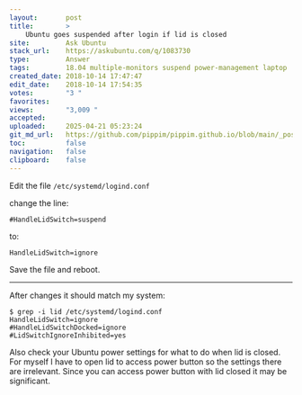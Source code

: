 ```yaml
---
layout:       post
title:        >
    Ubuntu goes suspended after login if lid is closed
site:         Ask Ubuntu
stack_url:    https://askubuntu.com/q/1083730
type:         Answer
tags:         18.04 multiple-monitors suspend power-management laptop
created_date: 2018-10-14 17:47:47
edit_date:    2018-10-14 17:54:35
votes:        "3 "
favorites:    
views:        "3,009 "
accepted:     
uploaded:     2025-04-21 05:23:24
git_md_url:   https://github.com/pippim/pippim.github.io/blob/main/_posts/2018/2018-10-14-Ubuntu-goes-suspended-after-login-if-lid-is-closed.md
toc:          false
navigation:   false
clipboard:    false
---
```


Edit the file `/etc/systemd/logind.conf`

change the line:

``` 
#HandleLidSwitch=suspend
```

to:

``` 
HandleLidSwitch=ignore
```

Save the file and reboot.


----------

After changes it should match my system:

``` 
$ grep -i lid /etc/systemd/logind.conf
HandleLidSwitch=ignore
#HandleLidSwitchDocked=ignore
#LidSwitchIgnoreInhibited=yes
```

Also check your Ubuntu power settings for what to do when lid is closed. For myself I have to open lid to access power button so the settings there are irrelevant. Since you can access power button with lid closed it may be significant.
